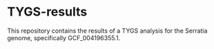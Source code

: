 # TYGS-results
This repository contains the results of a TYGS analysis for the Serratia genome, specifically GCF_004196355.1.
